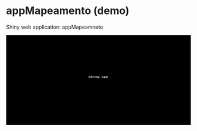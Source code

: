 # appMapeamento (demo)
 
 Shiny web application: appMapeamneto
 
![Shiny web application: appMapeamento](map_app.gif)
